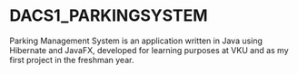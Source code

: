 # DACS1_PARKINGSYSTEM
Parking Management System is an application written in Java using Hibernate and JavaFX, developed for learning purposes at VKU and as my first project in the freshman year.
